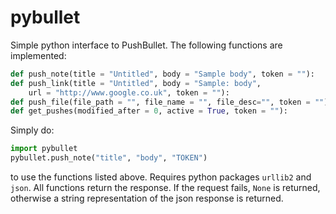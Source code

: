 # pybullet
Simple python interface to PushBullet. The following functions are implemented:

```python
def push_note(title = "Untitled", body = "Sample body", token = ""):
def push_link(title = "Untitled", body = "Sample: body",
    url = "http://www.google.co.uk", token = ""):
def push_file(file_path = "", file_name = "", file_desc="", token = ""):
def get_pushes(modified_after = 0, active = True, token = ""):
```

Simply do:
```python
import pybullet
pybullet.push_note("title", "body", "TOKEN")
```

to use the functions listed above. Requires python packages ```urllib2``` and ```json```. All functions return the response. If the request fails, ```None``` is returned, otherwise a string representation of the json response is returned.
